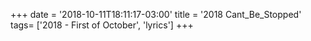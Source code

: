 +++
date = '2018-10-11T18:11:17-03:00'
title = '2018 Cant_Be_Stopped'
tags= ['2018 - First of October', 'lyrics']
+++
